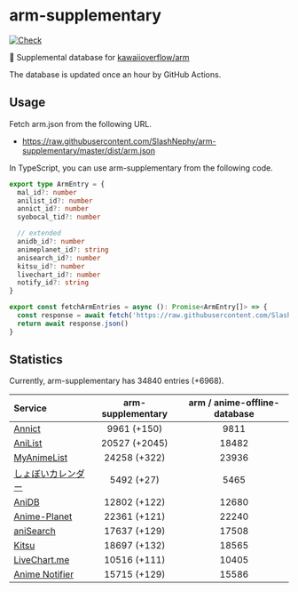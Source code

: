 # arm-supplementary

[![Check](https://github.com/SlashNephy/arm-supplementary/actions/workflows/check-node.yml/badge.svg)](https://github.com/SlashNephy/arm-supplementary/actions/workflows/check-node.yml)

💊 Supplemental database for [kawaiioverflow/arm](https://github.com/kawaiioverflow/arm)

The database is updated once an hour by GitHub Actions.

## Usage

Fetch arm.json from the following URL.

- https://raw.githubusercontent.com/SlashNephy/arm-supplementary/master/dist/arm.json

In TypeScript, you can use arm-supplementary from the following code.

```TypeScript
export type ArmEntry = {
  mal_id?: number
  anilist_id?: number
  annict_id?: number
  syobocal_tid?: number

  // extended
  anidb_id?: number
  animeplanet_id?: string
  anisearch_id?: number
  kitsu_id?: number
  livechart_id?: number
  notify_id?: string
}

export const fetchArmEntries = async (): Promise<ArmEntry[]> => {
  const response = await fetch('https://raw.githubusercontent.com/SlashNephy/arm-supplementary/master/dist/arm.json')
  return await response.json()
}
```

## Statistics

Currently, arm-supplementary has 34840 entries (+6968).

| Service                                     | arm-supplementary | arm / anime-offline-database |
| :------------------------------------------ | :---------------: | :--------------------------: |
| [Annict](https://annict.com)                |    9961 (+150)    |             9811             |
| [AniList](https://anilist.co)               |   20527 (+2045)   |            18482             |
| [MyAnimeList](https://myanimelist.net)      |   24258 (+322)    |            23936             |
| [しょぼいカレンダー](https://cal.syoboi.jp) |    5492 (+27)     |             5465             |
| [AniDB](https://anidb.net)                  |   12802 (+122)    |            12680             |
| [Anime-Planet](https://anime-planet.com)    |   22361 (+121)    |            22240             |
| [aniSearch](https://anisearch.com)          |   17637 (+129)    |            17508             |
| [Kitsu](https://kitsu.io)                   |   18697 (+132)    |            18565             |
| [LiveChart.me](https://livechart.me)        |   10516 (+111)    |            10405             |
| [Anime Notifier](https://notify.moe)        |   15715 (+129)    |            15586             |
